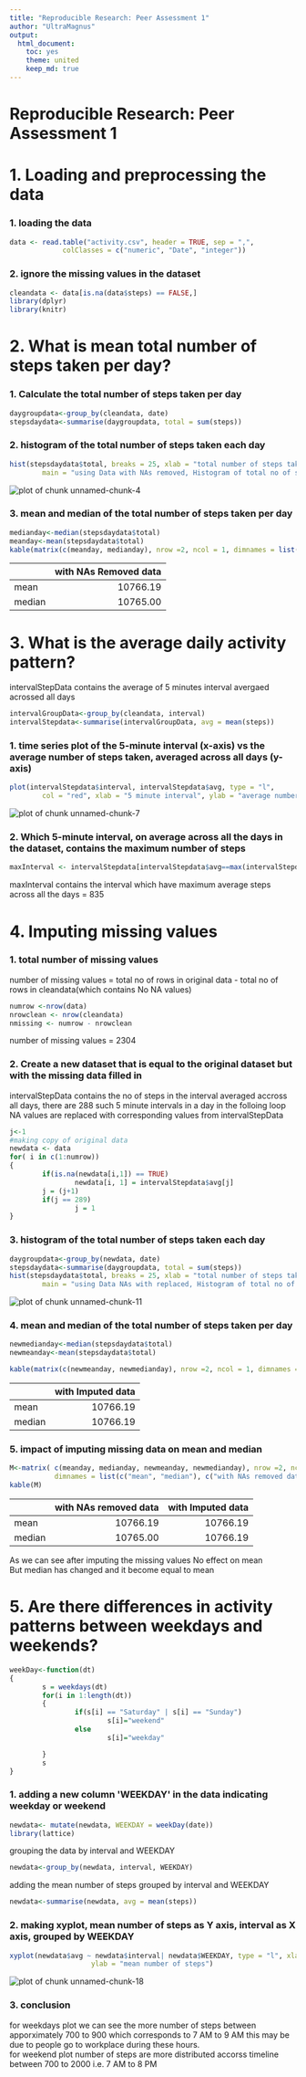 ```yaml
---
title: "Reproducible Research: Peer Assessment 1"
author: "UltraMagnus"
output:
  html_document:
    toc: yes
    theme: united
    keep_md: true
---
```


# Reproducible Research: Peer Assessment 1

# 1. Loading and preprocessing the data

### 1. loading the data


```r
data <- read.table("activity.csv", header = TRUE, sep = ",",
			 colClasses = c("numeric", "Date", "integer"))
```

### 2. ignore the missing values in the dataset


```r
cleandata <- data[is.na(data$steps) == FALSE,]
library(dplyr)
library(knitr)
```


# 2. What is mean total number of steps taken per day?

### 1. Calculate the total number of steps taken per day

```r
daygroupdata<-group_by(cleandata, date)
stepsdaydata<-summarise(daygroupdata, total = sum(steps))
```
### 2. histogram of the total number of steps taken each day

```r
hist(stepsdaydata$total, breaks = 25, xlab = "total number of steps taken each day",
		main = "using Data with NAs removed, Histogram of total no of steps each days ", col = "green")
```

![plot of chunk unnamed-chunk-4](figure/unnamed-chunk-4-1.png) 

### 3. mean and median of the total number of steps taken per day

```r
medianday<-median(stepsdaydata$total)
meanday<-mean(stepsdaydata$total)
kable(matrix(c(meanday, medianday), nrow =2, ncol = 1, dimnames = list(c("mean", "median"), c("with NAs Removed data"))))
```



|       | with NAs Removed data|
|:------|---------------------:|
|mean   |              10766.19|
|median |              10765.00|

# 3. What is the average daily activity pattern?
intervalStepData contains the average of 5 minutes interval avergaed acrossed all days

```r
intervalGroupData<-group_by(cleandata, interval)
intervalStepdata<-summarise(intervalGroupData, avg = mean(steps))
```

### 1. time series plot of the 5-minute interval (x-axis) vs the average number of steps taken, averaged across all days (y-axis)

```r
plot(intervalStepdata$interval, intervalStepdata$avg, type = "l",
		col = "red", xlab = "5 minute interval", ylab = "average number of steps in a day")
```

![plot of chunk unnamed-chunk-7](figure/unnamed-chunk-7-1.png) 

### 2. Which 5-minute interval, on average across all the days in the dataset, contains the maximum number of steps

```r
maxInterval <- intervalStepdata[intervalStepdata$avg==max(intervalStepdata$avg),]
```

maxInterval contains the interval which have maximum average steps across all the days
= 835

# 4. Imputing missing values

### 1. total number of missing values
number of missing values = total no of rows in original data - total no of rows in cleandata(which contains No NA values)

```r
numrow <-nrow(data)
nrowclean <- nrow(cleandata)
nmissing <- numrow - nrowclean
```

number of missing values = 2304  

### 2. Create a new dataset that is equal to the original dataset but with the missing data filled in

intervalStepData contains the no of steps in the interval averaged accross all days, there are 288 such 5 minute intervals in a day
in the folloing loop NA values are replaced with corresponding values from intervalStepData


```r
j<-1
#making copy of original data
newdata <- data
for( i in c(1:numrow))
{
        if(is.na(newdata[i,1]) == TRUE)
                newdata[i, 1] = intervalStepdata$avg[j]
        j = (j+1)
        if(j == 289)
                j = 1
}
```

### 3. histogram of the total number of steps taken each day


```r
daygroupdata<-group_by(newdata, date)
stepsdaydata<-summarise(daygroupdata, total = sum(steps))
hist(stepsdaydata$total, breaks = 25, xlab = "total number of steps taken each day",
		main = "using Data NAs with replaced, Histogram of total no of steps each days ", col = "green")
```

![plot of chunk unnamed-chunk-11](figure/unnamed-chunk-11-1.png) 

### 4. mean and median of the total number of steps taken per day


```r
newmedianday<-median(stepsdaydata$total)
newmeanday<-mean(stepsdaydata$total)

kable(matrix(c(newmeanday, newmedianday), nrow =2, ncol = 1, dimnames = list(c("mean", "median"), c("with Imputed data"))))
```



|       | with Imputed data|
|:------|-----------------:|
|mean   |          10766.19|
|median |          10766.19|


### 5. impact of imputing missing data on mean and median


```r
M<-matrix( c(meanday, medianday, newmeanday, newmedianday), nrow =2, ncol = 2,
           dimnames = list(c("mean", "median"), c("with NAs removed data", "with Imputed data")))
kable(M)
```



|       | with NAs removed data| with Imputed data|
|:------|---------------------:|-----------------:|
|mean   |              10766.19|          10766.19|
|median |              10765.00|          10766.19|

As we can see after imputing the missing values No effect on mean  
But median has changed and it become equal to mean

# 5. Are there differences in activity patterns between weekdays and weekends?


```r
weekDay<-function(dt)
{
        s = weekdays(dt)
        for(i in 1:length(dt))
        {
                if(s[i] == "Saturday" | s[i] == "Sunday")
                        s[i]="weekend"
                else
                        s[i]="weekday"

        }
        s
}
```
### 1. adding a new column 'WEEKDAY' in the data indicating weekday or weekend


```r
newdata<- mutate(newdata, WEEKDAY = weekDay(date))
library(lattice)
```
grouping the data by interval and WEEKDAY

```r
newdata<-group_by(newdata, interval, WEEKDAY)
```

adding the mean number of steps grouped by interval and WEEKDAY

```r
newdata<-summarise(newdata, avg = mean(steps))
```
### 2. making xyplot, mean number of steps as Y axis, interval as X axis, grouped by WEEKDAY

```r
xyplot(newdata$avg ~ newdata$interval| newdata$WEEKDAY, type = "l", xlab = "5 minute interval",
					ylab = "mean number of steps")
```

![plot of chunk unnamed-chunk-18](figure/unnamed-chunk-18-1.png) 

### 3. conclusion  
for weekdays plot we can see the more number of steps between apporximately 700 to 900 which corresponds to 7 AM to 9 AM
this may be due to people go to workplace during these hours.  
for weekend plot number of steps are more distributed accorss timeline between 700 to 2000 i.e. 7 AM to 8 PM


